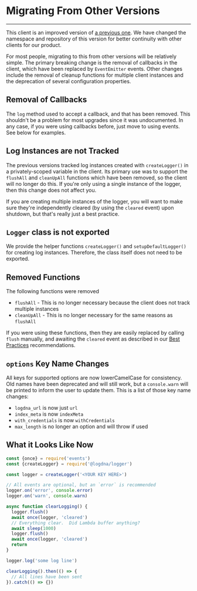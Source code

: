 # Migrating From Other Versions
----
This client is an improved version of [a previous one](https://github.com/logdna/nodejs).
We have changed the namespace and repository of this version for better continuity with other clients for our
product.

For most people, migrating to this from other versions will be relatively simple. The primary
breaking change is the removal of callbacks in the client, which have been replaced by `EventEmitter` events.
Other changes include the removal of cleanup functions for multiple client instances and the deprecation
of several configuration properties.

## Removal of Callbacks
The `log` method used to accept a callback, and that has been removed.  This shouldn't be a problem for most
upgrades since it was undocumented.  In any case, if you were using callbacks before, just move to using events.  
See below for examples.

## Log Instances are not Tracked
The previous versions tracked log instances created with `createLogger()` in a privately-scoped variable in the
client.  Its primary use was to support the `flushAll` and `cleanUpAll` functions which have been removed, so the
client will no longer do this.  If you're only using a single instance of the logger, then this change does not affect you.

If you are creating multiple instances of the logger, you will want to make sure they're independently cleared
(by using the `cleared` event) upon shutdown, but that's really just a best practice.

## `Logger` class is not exported
We provide the helper functions `createLogger()` and `setupDefaultLogger()` for creating log instances.
Therefore, the class itself does not need to be exported.

## Removed Functions
The following functions were removed

* `flushAll` - This is no longer necessary because the client does not track multiple instances
* `cleanUpAll` - This is no longer necessary for the same reasons as `flushAll`

If you were using these functions, then they are easily replaced by calling `flush` manually, and awaiting the `cleared`
event as described in our [Best Practices](../README#best-practices) recommendations.

## `options` Key Name Changes
All keys for supported options are now lowerCamelCase for consistency.  Old names have been deprecated and will still
work, but a `console.warn` will be printed to inform the user to update them.  This is a list of those key name changes:

* `logdna_url` is now just `url`
* `index_meta` is now `indexMeta`
* `with_credentials` is now `withCredentials`
* `max_length` is no longer an option and will throw if used

## What it Looks Like Now
```javascript
const {once} = require('events')
const {createLogger} = require('@logdna/logger')

const logger = createLogger('<YOUR KEY HERE>')

// All events are optional, but an `error` is recommended
logger.on('error', console.error)
logger.on('warn', console.warn)

async function clearLogging() {
  logger.flush()
  await once(logger, 'cleared')
  // Everything clear.  Did Lambda buffer anything?
  await sleep(1000)
  logger.flush()
  await once(logger, 'cleared')
  return
}

logger.log('some log line')

clearLogging().then(() => {
  // All lines have been sent
}).catch(() => {})  
```
